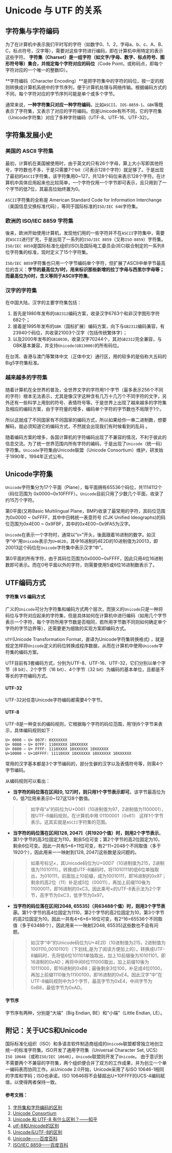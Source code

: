 # Unicode 与 UTF 的关系
## 字符集与字符编码
为了在计算机中表示我们平时写的字符（如数字0、1、2，字母a、b、c、A、B、C，标点符号，汉字等），需要对这些字符进行编码，即在计算机中用特定的表示这些字符。
**字符集（Charset）**是一组字符（如文字/字母、数字、标点符号、图形符号等）集合，并规定每个字符对应的**码位**（Code Point，或称码点，即每个字符对应的一个唯一的整数ID）。

**字符编码（Character Encoding）**是把字符集中的字符的码位，按一定的规则转换成计算机系统中的字节序列，便于计算机处理与网络传输。根据编码方式的不同，每个字符对应的字节序列可能是单个或多个字节。

通常来说，**一种字符集只对应一种字符编码**，比如`ASCII`、`IOS-8859-1`、`GBK`等既表示了字符集，又表示了对应的字符编码。但是Unicode有所不同，它的字符集（Unicode字符集）对应了多种字符编码（UTF-8、UTF-16、UTF-32）。

## 字符集发展小史

### 美国的 ASCII 字符集
最初，计算机在美国被使用时，由于英文的只有26个字母，算上大小写即其他符号，字符数也不多，于是只需要7个bit（可表示128个字符）就足够了。于是出现了最初的`ASCII`字符集，该字符集用0~127，共128个码位来表示128个字符。在计算机中具体应用起来也比较简单，一个字符仅用一个字节即可表示，且只用到了一个字节的低7位，其最高位始终置为0。

`ASCII`字符集的全称是 American Standard Code for Information Interchange（美国信息交换标准代码），等同于国际标准的`ISO/IEC 646`字符集。

### 欧洲的 ISO/IEC 8859 字符集
後来，欧洲开始使用计算机，发现他们用的一些字符并不在`ASCII`字符集中，需要对`ASCII`进行扩充，于是出现了一系列的`ISO/IEC 8859`（又称`ISO-8859`）字符集。`ISO/IEC 8859`是国际标准化组织(ISO)及国际电工委员会(IEC)联合制定的一系列8位字符集的标准，现时定义了15个字符集。

`ISO/IEC 8859`字符集也只用一个字节编码单个字符，但扩展了ASCII中单字节最高位的含义：**字节的最高位为1时，用来标识那些新增的拉丁字母与西里尔字母等；而最高位为0时，含义等同于ASCII字符集**。

### 汉字的字符集
在中国大陆，汉字的主要字符集包括：
1. 首先是1980年发布的`GB2312`编码方案，收录汉字6763个和非汉字图形字符682个；
1. 接着是1995年发布的`GBK`（国标扩展）编码方案，向下与`GB2312`编码兼容，有23940个码位，共收录21003个汉字（包括传统繁体字）；
1. 以及2000年发布的`GB18030`，收录汉字70244个，其对`GB2312`完全兼容，与GBK基本兼容，并支持`Unicode(GB13000)`的所有码位。

在台湾、香港与澳门等繁体中文（正体中文）通行区，用的较多的是俗称大五码的Big5字符集标准。

### 越来越多的字符集
随着计算机在全世界的普及，全世界文字的字符用1个字节（最多表示256个不同的字符）根本无法表示，尤其是像汉字这种含有几万十几万个不同字符的文字，另外还有一些科学上用到的符号、表情符号等。于是世界上出现了越来越多的字符集及相应的编码方案，由于字符量的增多，编码单个字符的字节数也不局限于1个。


 所以这就成了不同国家有不同国家的编码方式，所以如果给你一串二进制数，想要解码，就必须知道它的编码方式，不然就会出现我们有时候看到的乱码 。

随着编码方案的增多，各国计算机的字符编码出现了不兼容的情况，不利于彼此的信息交流。为了统一世界范围内所有字符的编码，于是出现了`Unicode`（统一码）字符集。`Unicode`字符集由Unicode联盟（Unicode Consortium）维护，研发始于1990年，1994年正式公布。

## Unicode字符集
`Unicode`字符集分为17个平面（Plane），每平面拥有65536个码位，共1114112个（码位范围为 0x0000~0x10FFFF）。`Unicode`目前只用了少数几个平面，收录了约15万个字符。

第0平面(又称Basic Multilingual Plane，BMP)收录了最常用的字符，其码位范围为0x0000 ~ 0xFFFF，其中中日韩统一表意符号 (CJK Unified Ideographs)的码位范围为0x4E00 ~ 0x9FBF，其中的0x4E00~0x9FA5为汉字。

`Unicode`在表示一个字符时，通常以“`U+`”开头，後面跟着16进制的数字。如汉字“中”用`Unicode`表示为`U+4E2D`，其中16进制的4E2D的10进制值为20013，即20013这个码位在`Unicode`字符集中表示汉字“中”。

第0平面的所有字符，由于其码位范围为0x0000~0xFFFF，因此只用4位16进制数即可表示。而在0号平面以外的字符，则需要使用5或6位16进制数表示了。

## UTF编码方式

#### 字符集 VS 编码方式
广义的`Unicode`可分为字符集和编码方式两个层次，而狭义的`Unicode`只是一种将码位与字符对应起来的字符集，但是具体如何在计算机中进行编码（如用几个字节表示一个字符，每个字符所用字节数是否相同，若所用字节数不同则如何确定单个字符的字节边界等），还需要更为细致的实现方案即编码方式。

`UTF`(Unicode Transformation Format，直译为Unicode字符集转换格式) ，就是规定怎样将`Unicode`定义的码位转换成程序数据，从而在计算机中使用`Unicode`字符集的编码方案。

UTF目前有3套编码方式，分别为UTF-8、UTF-16、UTF-32，它们分别以单个字节（8 bit）、2个字节（16 bit）、4个字节（32 bit）为编码的基本单位，且都是不等长的字符编码方式。

#### UTF-32
UTF-32对任意Unicode字符编码都需要4个字节。

#### UTF-8
UTF-8是一种变长的编码规则，它根据每个字符的码位范围，用1到6个字节来表示，具体编码规则如下：
```
U+ 0000 ~ U+ 007F: 0XXXXXXX
U+ 0080 ~ U+ 07FF: 110XXXXX 10XXXXXX
U+ 0800 ~ U+ FFFF: 1110XXXX 10XXXXXX 10XXXXXX
U+10000 ~ U+10FFFF: 11110XXX 10XXXXXX 10XXXXXX 10XXXXXX
```
常用的汉字基本都是3个字节编码的，部分生僻的汉字以及表情符号等，则需4个字节编码。

从编码规则可以看出：
- **当字符的码位落在区间[0, 127]时，则只用1个字节表示即可**。该字节最高位为0，低7位用来表示0~127这128个数值。

>> 如字母“a”的码位为U+0061（10进制值为97，2进制值为1100001），按UTF-8编码规则，在计算机中用 01100001（0x61） 这样1个字节表示。这其实就是`ASCII`字符集的范围。

- **当字符的码位落在区间[128, 2047]（共1920个值）时，则用2个字节表示**。第1个字节的高3位固定为110，剩余5位可变；第2个字节的高2位固定为10，剩余6位可变。因此一共有5+6=11位可变，有2^11=2048个不同取值（多于1920个），因此用来一一映射到[128, 2047]这些数是没问题的。

>> 如乘号标记×，其Unicode码位为U+00D7（10进制值为215，2进制值为11010111）。转换成UTF-8编码时，将11010111的低6位单独取出，为010111，前面加上10前缀，成为10010111，即16进制的0x97；剩余的高2位（11）补足成5位（00011），再加上前缀110後为11000011，即16进制的0xC3。因此乘号×的UTF-8表示法为2个字节，高字节为0xC3，低字节为0x97。

- **当字符的码位落在区间[2048, 65535]（共63488个值）时，则用3个字节表示**。第1个字节的高4位固定为1110，第2个字节的高2位固定为10，第3个字节的高2位固定为10。因此一共有4+6+6=16位可变，有2^16=65536个不同取值（多于63488个），因此用来一一映射[2048, 65535]这些数也不会有问题。

>> 如汉字“中”的Unicode码位为U+4E2D（10进制值为215，2进制值为1001110_00101101）（下划线_是为了阅读方便加上的）。转换成UTF-8编码时，先将低6位101101单独取出，加上10前缀後为10101101，即16进制的0xAD；再将中间6位111000取出，加上前缀10後为10111000，即16进制的0xB8；最後剩余3位100，补足成4位0100，再加上前缀1110後为11100100，即16进制的0xE4。因此汉字“中”在UTF-8编码规则中为3个字节，最高字节为0xE4，中间字节为0xB8，最低字节为0xAD。

#### 字节序
字节序有两种，分别是“大端”（Big Endian, BE）和“小端”（Little Endian, LE）。

## 附记：关于UCS和Unicode
国际标准化组织（ISO）和多语言软件制造商组成的`Unicode`联盟都曾独立地创立统一的标准字符集。ISO开发了通用字符集（Universal Character Set, UCS）`ISO 10646`（或称`ISO/IEC 10646`），`Unicode`联盟则开发了`Unicode`。
由于意识到不需要两个不兼容的字符集，两个组织便合并了双方的工作成果，并为创立一个单一编码表而协同工作。从Unicode 2.0开始，Unicode采用了与ISO 10646-1相同的字库和字码；ISO也承诺，ISO 10646将不会替超出U+10FFFF的UCS-4编码赋值，以使得两者保持一致。

#### 参考文档：
1. [字符集和字符编码的区别](https://www.cnblogs.com/xdyixia/p/9114145.html)
1. [Unicode Consortium](https://home.unicode.org/basic-info/overview/)
1. [Unicode 和 UTF-8 有什么区别？——知乎](https://www.zhihu.com/question/23374078)
1. [utf-8和Unicode的区别](https://www.cnblogs.com/dhsz/p/7737480.html)
1. [Unicode与UTF-8的区别](https://blog.csdn.net/hezh1994/article/details/78899683)
1. [Unicode——百度百科](https://baike.baidu.com/item/Unicode/750500)
1. [ISO/IEC 8859——百度百科](https://baike.baidu.com/item/ISO%2FIEC%208859/916777)

